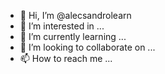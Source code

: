 - 👋 Hi, I’m @alecsandrolearn
- 👀 I’m interested in ...
- 🌱 I’m currently learning ...
- 💞️ I’m looking to collaborate on ...
- 📫 How to reach me ...

<!---
alecsandrolearn/alecsandrolearn is a ✨ special ✨ repository because its `README.md` (this file) appears on your GitHub profile.
You can click the Preview link to take a look at your changes.
--->
